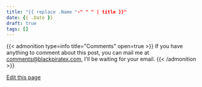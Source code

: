 ```yaml
---
title: "{{ replace .Name "-" " " | title }}"
date: {{ .Date }}
draft: true
tags: []
---
```


{{< admonition type=info title="Comments" open=true >}}
If you have anything to comment about this post, you can mail me at [comments@blackpiratex.com](mailto:comments@blackpiratex.com), I'll be waiting for your email.
{{< /admonition >}}

[Edit this page](https://github.com/blackpiratelive/blog/blob/main/content/posts/{{.Name}}.md)
